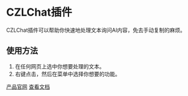 # CZLChat插件
CZLChat插件可以帮助你快速地处理文本询问AI内容，免去手动复制的麻烦。

## 使用方法
1. 在任何网页上选中你想要处理的文本。
2. 右键点击，然后在菜单中选择你想要的功能。

[产品官网](https://czl.net/czlchat)
[查看文档](https://docs.czl.net/czlchat)